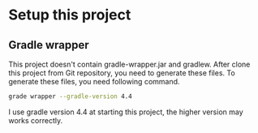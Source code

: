 # Setup this project
## Gradle wrapper
This project doesn't contain gradle-wrapper.jar and gradlew.
After clone this project from Git repository, you need to generate these files.
To generate these files, you need following command.

```sh
grade wrapper --gradle-version 4.4
```

I use gradle version 4.4 at starting this project, the higher version may works correctly.
